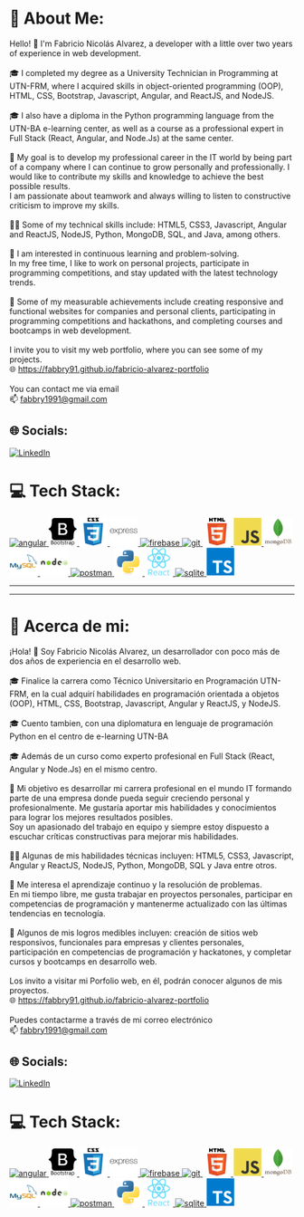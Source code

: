 # 💫 About Me:

Hello! 👋 I'm Fabricio Nicolás Alvarez, a developer with a little over two years of experience in web development.<br><br>🎓 I completed my degree as a University Technician in Programming at UTN-FRM, where I acquired skills in object-oriented programming (OOP), HTML, CSS, Bootstrap, Javascript, Angular, and ReactJS, and NodeJS.<br><br>🎓 I also have a diploma in the Python programming language from the UTN-BA e-learning center, as well as a course as a professional expert in Full Stack (React, Angular, and Node.Js) at the same center.<br><br>🎯 My goal is to develop my professional career in the IT world by being part of a company where I can continue to grow personally and professionally. I would like to contribute my skills and knowledge to achieve the best possible results.<br>I am passionate about teamwork and always willing to listen to constructive criticism to improve my skills.<br><br>👨‍💻 Some of my technical skills include: HTML5, CSS3, Javascript, Angular and ReactJS, NodeJS, Python, MongoDB, SQL, and Java, among others.<br><br>💬 I am interested in continuous learning and problem-solving.<br>In my free time, I like to work on personal projects, participate in programming competitions, and stay updated with the latest technology trends.<br><br>🌱 Some of my measurable achievements include creating responsive and functional websites for companies and personal clients, participating in programming competitions and hackathons, and completing courses and bootcamps in web development.<br><br>I invite you to visit my web portfolio, where you can see some of my projects.<br>🌐 https://fabbry91.github.io/fabricio-alvarez-portfolio<br><br>You can contact me via email<br>📫 fabbry1991@gmail.com<br>

## 🌐 Socials:
[![LinkedIn](https://img.shields.io/badge/LinkedIn-%230077B5.svg?logo=linkedin&logoColor=white)](https://linkedin.com/in/https://www.linkedin.com/in/fabricio-alvarez/) 

# 💻 Tech Stack:
<p>
    <a href="https://angular.io" target="_blank" rel="noreferrer"> <img
            src="https://angular.io/assets/images/logos/angular/angular.svg" alt="angular" width="50" height="50" />
    </a> <a href="https://getbootstrap.com" target="_blank" rel="noreferrer"> <img
            src="https://raw.githubusercontent.com/devicons/devicon/master/icons/bootstrap/bootstrap-plain-wordmark.svg"
            alt="bootstrap" width="50" height="50" /> </a> <a href="https://www.w3schools.com/css/" target="_blank"
        rel="noreferrer"> <img
            src="https://raw.githubusercontent.com/devicons/devicon/master/icons/css3/css3-original-wordmark.svg"
            alt="css3" width="50" height="50" /> </a> <a href="https://expressjs.com" target="_blank" rel="noreferrer">
        <img src="https://raw.githubusercontent.com/devicons/devicon/master/icons/express/express-original-wordmark.svg"
            alt="express" width="50" height="50" /> </a> <a href="https://firebase.google.com/" target="_blank"
        rel="noreferrer"> <img src="https://www.vectorlogo.zone/logos/firebase/firebase-icon.svg" alt="firebase"
            width="50" height="50" /> </a> <a href="https://git-scm.com/" target="_blank" rel="noreferrer"> <img
            src="https://www.vectorlogo.zone/logos/git-scm/git-scm-icon.svg" alt="git" width="50" height="50" /> </a> <a
        href="https://www.w3.org/html/" target="_blank" rel="noreferrer"> <img
            src="https://raw.githubusercontent.com/devicons/devicon/master/icons/html5/html5-original-wordmark.svg"
            alt="html5" width="50" height="50" /> </a> <a href="https://developer.mozilla.org/en-US/docs/Web/JavaScript"
        target="_blank" rel="noreferrer"> <img
            src="https://raw.githubusercontent.com/devicons/devicon/master/icons/javascript/javascript-original.svg"
            alt="javascript" width="50" height="50" /> </a> <a href="https://www.mongodb.com/" target="_blank"
        rel="noreferrer"> <img
            src="https://raw.githubusercontent.com/devicons/devicon/master/icons/mongodb/mongodb-original-wordmark.svg"
            alt="mongodb" width="50" height="50" /> </a> <a href="https://www.mysql.com/" target="_blank"
        rel="noreferrer"> <img
            src="https://raw.githubusercontent.com/devicons/devicon/master/icons/mysql/mysql-original-wordmark.svg"
            alt="mysql" width="50" height="50" /> </a> <a href="https://nodejs.org" target="_blank" rel="noreferrer">
        <img src="https://raw.githubusercontent.com/devicons/devicon/master/icons/nodejs/nodejs-original-wordmark.svg"
            alt="nodejs" width="50" height="50" /> </a> <a href="https://postman.com" target="_blank" rel="noreferrer">
        <img src="https://www.vectorlogo.zone/logos/getpostman/getpostman-icon.svg" alt="postman" width="50"
            height="50" /> </a> <a href="https://www.python.org" target="_blank" rel="noreferrer"> <img
            src="https://raw.githubusercontent.com/devicons/devicon/master/icons/python/python-original.svg"
            alt="python" width="50" height="50" /> </a> <a href="https://reactjs.org/" target="_blank" rel="noreferrer">
        <img src="https://raw.githubusercontent.com/devicons/devicon/master/icons/react/react-original-wordmark.svg"
            alt="react" width="50" height="50" /> </a> <a href="https://www.sqlite.org/" target="_blank"
        rel="noreferrer"> <img src="https://www.vectorlogo.zone/logos/sqlite/sqlite-icon.svg" alt="sqlite" width="50"
            height="50" /> </a> <a href="https://www.typescriptlang.org/" target="_blank" rel="noreferrer"> <img
            src="https://raw.githubusercontent.com/devicons/devicon/master/icons/typescript/typescript-original.svg"
            alt="typescript" width="50" height="50" /> </a>
</p>

<hr>



<hr>

# 💫 Acerca de mi:

¡Hola! 👋 Soy Fabricio Nicolás Alvarez, un desarrollador con poco más de dos años de experiencia en el desarrollo web.<br><br>🎓 Finalice la carrera como Técnico Universitario en Programación UTN-FRM, en la cual adquirí habilidades en programación orientada a objetos (OOP), HTML, CSS, Bootstrap, Javascript, Angular y ReactJS, y NodeJS. <br><br>🎓 Cuento tambien, con una diplomatura en lenguaje de programación Python en el centro de e-learning UTN-BA <br><br>🎓 Además de un curso como experto profesional en Full Stack (React, Angular y Node.Js) en el mismo centro.<br><br>🎯 Mi objetivo es desarrollar mi carrera profesional en el mundo IT formando parte de una empresa donde pueda seguir creciendo personal y profesionalmente. Me gustaría aportar mis habilidades y conocimientos para lograr los mejores resultados posibles.<br>Soy un apasionado del trabajo en equipo y siempre estoy dispuesto a escuchar críticas constructivas para mejorar mis habilidades.<br><br>👨‍💻 Algunas de mis habilidades técnicas incluyen: HTML5, CSS3, Javascript, Angular y ReactJS, NodeJS, Python, MongoDB, SQL y Java entre otros.<br><br>💬 Me interesa el aprendizaje continuo y la resolución de problemas.<br>En mi tiempo libre, me gusta trabajar en proyectos personales, participar en competencias de programación y mantenerme actualizado con las últimas tendencias en tecnología.<br><br>🌱 Algunos de mis logros medibles incluyen: creación de sitios web responsivos, funcionales para empresas y clientes personales, participación en competencias de programación y hackatones, y completar cursos y bootcamps en desarrollo web.<br><br>Los invito a visitar mi Porfolio web, en él, podrán conocer algunos de mis proyectos. <br>🌐 https://fabbry91.github.io/fabricio-alvarez-portfolio<br> <br>Puedes contactarme a través de mi correo electrónico<br>📫 fabbry1991@gmail.com<br>


## 🌐 Socials:
[![LinkedIn](https://img.shields.io/badge/LinkedIn-%230077B5.svg?logo=linkedin&logoColor=white)](https://linkedin.com/in/https://www.linkedin.com/in/fabricio-alvarez/) 


# 💻 Tech Stack:
<p>
    <a href="https://angular.io" target="_blank" rel="noreferrer"> <img
            src="https://angular.io/assets/images/logos/angular/angular.svg" alt="angular" width="50" height="50" />
    </a> <a href="https://getbootstrap.com" target="_blank" rel="noreferrer"> <img
            src="https://raw.githubusercontent.com/devicons/devicon/master/icons/bootstrap/bootstrap-plain-wordmark.svg"
            alt="bootstrap" width="50" height="50" /> </a> <a href="https://www.w3schools.com/css/" target="_blank"
        rel="noreferrer"> <img
            src="https://raw.githubusercontent.com/devicons/devicon/master/icons/css3/css3-original-wordmark.svg"
            alt="css3" width="50" height="50" /> </a> <a href="https://expressjs.com" target="_blank" rel="noreferrer">
        <img src="https://raw.githubusercontent.com/devicons/devicon/master/icons/express/express-original-wordmark.svg"
            alt="express" width="50" height="50" /> </a> <a href="https://firebase.google.com/" target="_blank"
        rel="noreferrer"> <img src="https://www.vectorlogo.zone/logos/firebase/firebase-icon.svg" alt="firebase"
            width="50" height="50" /> </a> <a href="https://git-scm.com/" target="_blank" rel="noreferrer"> <img
            src="https://www.vectorlogo.zone/logos/git-scm/git-scm-icon.svg" alt="git" width="50" height="50" /> </a> <a
        href="https://www.w3.org/html/" target="_blank" rel="noreferrer"> <img
            src="https://raw.githubusercontent.com/devicons/devicon/master/icons/html5/html5-original-wordmark.svg"
            alt="html5" width="50" height="50" /> </a> <a href="https://developer.mozilla.org/en-US/docs/Web/JavaScript"
        target="_blank" rel="noreferrer"> <img
            src="https://raw.githubusercontent.com/devicons/devicon/master/icons/javascript/javascript-original.svg"
            alt="javascript" width="50" height="50" /> </a> <a href="https://www.mongodb.com/" target="_blank"
        rel="noreferrer"> <img
            src="https://raw.githubusercontent.com/devicons/devicon/master/icons/mongodb/mongodb-original-wordmark.svg"
            alt="mongodb" width="50" height="50" /> </a> <a href="https://www.mysql.com/" target="_blank"
        rel="noreferrer"> <img
            src="https://raw.githubusercontent.com/devicons/devicon/master/icons/mysql/mysql-original-wordmark.svg"
            alt="mysql" width="50" height="50" /> </a> <a href="https://nodejs.org" target="_blank" rel="noreferrer">
        <img src="https://raw.githubusercontent.com/devicons/devicon/master/icons/nodejs/nodejs-original-wordmark.svg"
            alt="nodejs" width="50" height="50" /> </a> <a href="https://postman.com" target="_blank" rel="noreferrer">
        <img src="https://www.vectorlogo.zone/logos/getpostman/getpostman-icon.svg" alt="postman" width="50"
            height="50" /> </a> <a href="https://www.python.org" target="_blank" rel="noreferrer"> <img
            src="https://raw.githubusercontent.com/devicons/devicon/master/icons/python/python-original.svg"
            alt="python" width="50" height="50" /> </a> <a href="https://reactjs.org/" target="_blank" rel="noreferrer">
        <img src="https://raw.githubusercontent.com/devicons/devicon/master/icons/react/react-original-wordmark.svg"
            alt="react" width="50" height="50" /> </a> <a href="https://www.sqlite.org/" target="_blank"
        rel="noreferrer"> <img src="https://www.vectorlogo.zone/logos/sqlite/sqlite-icon.svg" alt="sqlite" width="50"
            height="50" /> </a> <a href="https://www.typescriptlang.org/" target="_blank" rel="noreferrer"> <img
            src="https://raw.githubusercontent.com/devicons/devicon/master/icons/typescript/typescript-original.svg"
            alt="typescript" width="50" height="50" /> </a>
</p>

